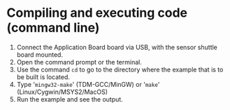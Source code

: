 # Compiling and executing code (command line)

1. Connect the Application Board board via USB, with the sensor shuttle board mounted.
2. Open the command prompt or the terminal.
3. Use the command `cd` to go to the directory where the example that is to be built is located.
4. Type '`mingw32-make`' (TDM-GCC/MinGW) or '`make`' (Linux/Cygwin/MSYS2/MacOS)
5. Run the example and see the output.


